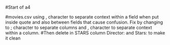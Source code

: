 #Start of a4

#movies.csv using , character to separate context within a field when put inside quote and also between fields that cause confusion. Fix by changing to ; character to separate columns and , character to separate context within a column.
#Then delete in STARS column Director: and Stars: to make it clean
